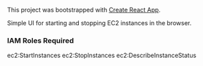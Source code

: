 This project was bootstrapped with [Create React App](https://github.com/facebook/create-react-app).

Simple UI for starting and stopping EC2 instances in the browser.

### IAM Roles Required

ec2:StartInstances
ec2:StopInstances
ec2:DescribeInstanceStatus